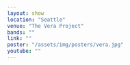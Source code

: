 ```yaml
---
layout: show
location: "Seattle"
venue: "The Vera Project"
bands: ""
link: ""
poster: "/assets/img/posters/vera.jpg"
youtube: ""
---
```



